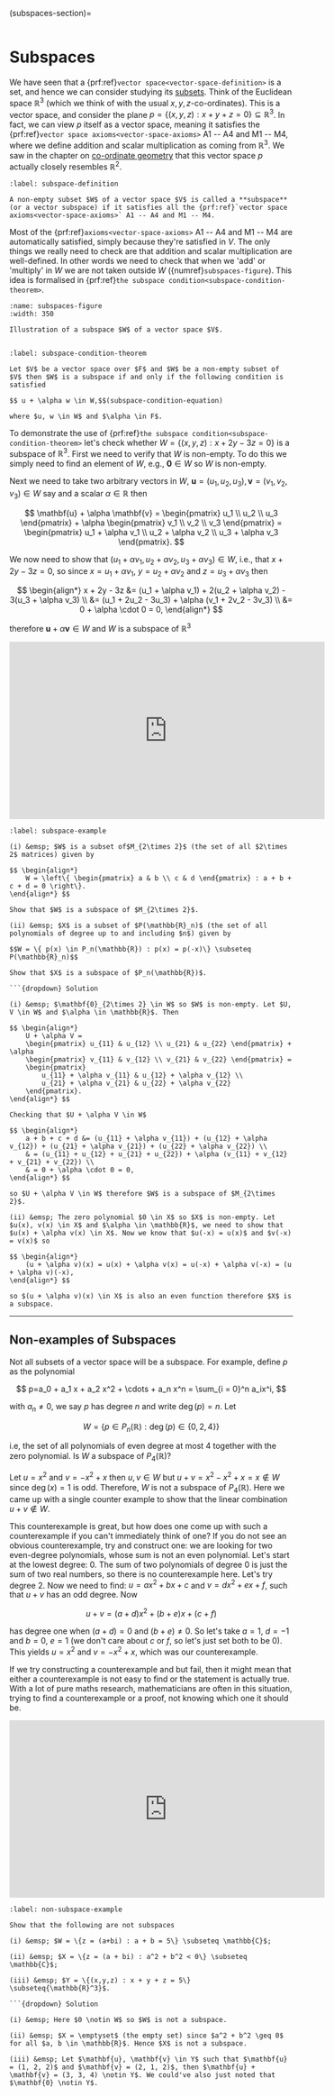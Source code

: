 (subspaces-section)=

```{index} Vector spaces ; subspaces
```

# Subspaces

We have seen that a {prf:ref}`vector space<vector-space-definition>` is a set, and hence we can consider studying its <a href="https://en.wikipedia.org/wiki/Subset" target="_blank">subsets</a>. Think of the Euclidean space $\mathbb{R}^3$ (which we think of with the usual $x,y,z$-co-ordinates). This is a vector space, and consider the plane $p = \{(x,y,z) : x + y + z = 0\} \subseteq \mathbb{R}^3$. In fact, we can view $p$ itself as a vector space, meaning it satisfies the {prf:ref}`vector space axioms<vector-space-axioms>` A1 -- A4 and M1 -- M4, where we define addition and scalar multiplication as coming from $\mathbb{R}^3$. We saw in the chapter on [co-ordinate geometry](co-ordinate-geometry-chapter) that this vector space $p$ actually closely resembles $\mathbb{R}^2$.

```{prf:definition} Subspace
:label: subspace-definition

A non-empty subset $W$ of a vector space $V$ is called a **subspace** (or a vector subspace) if it satisfies all the {prf:ref}`vector space axioms<vector-space-axioms>` A1 -- A4 and M1 -- M4.
```

Most of the {prf:ref}`axioms<vector-space-axioms>` A1 -- A4 and M1 -- M4 are automatically satisfied, simply because they're satisfied in $V$. The only things we really need to check are that addition and scalar multiplication are well-defined. In other words we need to check that when we 'add' or 'multiply' in $W$ we are not taken outside $W$ ({numref}`subspaces-figure`). This idea is formalised in {prf:ref}`the subspace condition<subspace-condition-theorem>`.

```{figure} /_images/5_subspaces.svg
:name: subspaces-figure
:width: 350

Illustration of a subspace $W$ of a vector space $V$.
```

```{index} Subspace condition
```

```{prf:theorem} Subspace condition
:label: subspace-condition-theorem

Let $V$ be a vector space over $F$ and $W$ be a non-empty subset of $V$ then $W$ is a subspace if and only if the following condition is satisfied

$$ u + \alpha w \in W,$$(subspace-condition-equation)

where $u, w \in W$ and $\alpha \in F$.
```

To demonstrate the use of {prf:ref}`the subspace condition<subspace-condition-theorem>` let's check whether $W = \{(x, y, z) : x + 2y - 3z = 0\}$ is a subspace of $\mathbb{R}^3$. First we need to verify that $W$ is non-empty. To do this we simply need to find an element of $W$, e.g., $\mathbf{0} \in W$ so $W$ is non-empty.

Next we need to take two arbitrary vectors in $W$, $\mathbf{u} = (u_1, u_2, u_3), \mathbf{v} = (v_1, v_2, v_3) \in W$ say and a scalar $\alpha \in \mathbb{R}$ then

$$ \mathbf{u} + \alpha \mathbf{v} = \begin{pmatrix} u_1 \\ u_2 \\ u_3 \end{pmatrix} + \alpha \begin{pmatrix} v_1 \\ v_2 \\ v_3 \end{pmatrix} = \begin{pmatrix} u_1 + \alpha v_1 \\ u_2 + \alpha v_2 \\ u_3 + \alpha v_3 \end{pmatrix}. $$

We now need to show that $(u_1 + \alpha v_1, u_2 + \alpha v_2, u_3 + \alpha v_3)  \in W$, i.e., that $x + 2y - 3z = 0$, so since $x = u_1 + \alpha v_1$, $y = u_2 + \alpha v_2$ and $z = u_3 + \alpha v_3$ then

$$ \begin{align*}
    x + 2y - 3z &= (u_1 + \alpha v_1) + 2(u_2 + \alpha v_2) - 3(u_3 + \alpha v_3) \\
    &= (u_1 + 2u_2 - 3u_3) + \alpha (v_1 + 2v_2 - 3v_3) \\
    &= 0 + \alpha \cdot 0 = 0,
\end{align*} $$

therefore $\mathbf{u} + \alpha \mathbf{v} \in W$ and $W$ is a subspace of $\mathbb{R}^3$

<iframe width="560" height="315" src="https://www.youtube.com/embed/GubzENhwfAs?si=c0uMY2cjhtKNIL_V" title="YouTube video player" frameborder="0" allow="accelerometer; autoplay; clipboard-write; encrypted-media; gyroscope; picture-in-picture; web-share" allowfullscreen></iframe>

```{prf:example}
:label: subspace-example

(i) &emsp; $W$ is a subset of$M_{2\times 2}$ (the set of all $2\times 2$ matrices) given by

$$ \begin{align*}
    W = \left\{ \begin{pmatrix} a & b \\ c & d \end{pmatrix} : a + b + c + d = 0 \right\}.
\end{align*} $$

Show that $W$ is a subspace of $M_{2\times 2}$.

(ii) &emsp; $X$ is a subset of $P(\mathbb{R}_n)$ (the set of all polynomials of degree up to and including $n$) given by

$$W = \{ p(x) \in P_n(\mathbb{R}) : p(x) = p(-x)\} \subseteq P(\mathbb{R}_n)$$

Show that $X$ is a subspace of $P_n(\mathbb{R})$.

```{dropdown} Solution

(i) &emsp; $\mathbf{0}_{2\times 2} \in W$ so $W$ is non-empty. Let $U, V \in W$ and $\alpha \in \mathbb{R}$. Then

$$ \begin{align*}
    U + \alpha V =
    \begin{pmatrix} u_{11} & u_{12} \\ u_{21} & u_{22} \end{pmatrix} + \alpha
    \begin{pmatrix} v_{11} & v_{12} \\ v_{21} & v_{22} \end{pmatrix} =
    \begin{pmatrix}
        u_{11} + \alpha v_{11} & u_{12} + \alpha v_{12} \\
        u_{21} + \alpha v_{21} & u_{22} + \alpha v_{22}
    \end{pmatrix}.
\end{align*} $$

Checking that $U + \alpha V \in W$

$$ \begin{align*}
    a + b + c + d &= (u_{11} + \alpha v_{11}) + (u_{12} + \alpha v_{12}) + (u_{21} + \alpha v_{21}) + (u_{22} + \alpha v_{22}) \\
    & = (u_{11} + u_{12} + u_{21} + u_{22}) + \alpha (v_{11} + v_{12} + v_{21} + v_{22}) \\
    & = 0 + \alpha \cdot 0 = 0,
\end{align*} $$

so $U + \alpha V \in W$ therefore $W$ is a subspace of $M_{2\times 2}$.

(ii) &emsp; The zero polynomial $0 \in X$ so $X$ is non-empty. Let $u(x), v(x) \in X$ and $\alpha \in \mathbb{R}$, we need to show that $u(x) + \alpha v(x) \in X$. Now we know that $u(-x) = u(x)$ and $v(-x) = v(x)$ so

$$ \begin{align*}
    (u + \alpha v)(x) = u(x) + \alpha v(x) = u(-x) + \alpha v(-x) = (u + \alpha v)(-x),
\end{align*} $$

so $(u + \alpha v)(x) \in X$ is also an even function therefore $X$ is a subspace.
```

---

## Non-examples of Subspaces

Not all subsets of a vector space will be a subspace. For example, define $p$ as the polynomial

$$ p=a_0 + a_1 x + a_2 x^2 + \cdots + a_n x^n = \sum_{i = 0}^n a_ix^i, $$

with $a_n\neq 0$, we say $p$ has degree $n$ and write $\operatorname{deg}(p)=n$. Let

$$ W = \{p \in P_n(\mathbb{R}) : \operatorname{deg}(p) \in \{0,2,4\}\} $$

i.e, the set of all polynomials of even degree at most 4 together with the zero polynomial. Is $W$ a subspace of $P_4(\mathbb{R})$?

Let $u = x^2$ and $v = -x ^ 2 + x$ then $u, v \in W$ but $u + v = x^2 - x^2 + x = x \notin W$ since $\operatorname{deg}(x) = 1$ is odd. Therefore, $W$ is not a subspace of $P_4(\mathbb{R})$. Here we came up with a single counter example to show that the linear combination $u + v \notin W$.

This counterexample is great, but how does one come up with such a counterexample if you can't immediately think of one? If you do not see an obvious counterexample, try and construct one: we are looking for two even-degree polynomials, whose sum is not an even polynomial. Let's start at the lowest degree: $0$. The sum of two polynomials of degree $0$ is just the sum of two real numbers, so there is no counterexample here. Let's try degree $2$. Now we need to find: $u = ax^2 + bx + c$ and $v = dx^2 + ex + f$, such that $u + v$ has an odd degree. Now

$$ u + v = (a + d)x^2 + (b + e)x + (c + f) $$

has degree one when $(a + d) = 0$ and $(b + e) \neq 0$. So let's take $a = 1$, $d = -1$ and $b = 0$, $e = 1$ (we don't care about $c$ or $f$, so let's just set both to be 0). This yields $u = x^2$ and $v = -x^2 + x$, which was our counterexample.

If we try constructing a counterexample and but fail, then it might mean that either a counterexample is not easy to find or the statement is actually true. With a lot of pure maths research, mathematicians are often in this situation, trying to find a counterexample or a proof, not knowing which one it should be.

<iframe width="560" height="315" src="https://www.youtube.com/embed/GubzENhwfAs?si=x4-OMP5EmTNTdC_a&amp;start=156" title="YouTube video player" frameborder="0" allow="accelerometer; autoplay; clipboard-write; encrypted-media; gyroscope; picture-in-picture; web-share" allowfullscreen></iframe>

```{prf:example}
:label: non-subspace-example

Show that the following are not subspaces

(i) &emsp; $W = \{z = (a+bi) : a + b = 5\} \subseteq \mathbb{C}$;

(ii) &emsp; $X = \{z = (a + bi) : a^2 + b^2 < 0\} \subseteq \mathbb{C}$;

(iii) &emsp; $Y = \{(x,y,z) : x + y + z = 5\} \subseteq{\mathbb{R}^3}$.

```{dropdown} Solution

(i) &emsp; Here $0 \notin W$ so $W$ is not a subspace.

(ii) &emsp; $X = \emptyset$ (the empty set) since $a^2 + b^2 \geq 0$ for all $a, b \in \mathbb{R}$. Hence $X$ is not a subspace.

(iii) &emsp; Let $\mathbf{u}, \mathbf{v} \in Y$ such that $\mathbf{u} = (1, 2, 2)$ and $\mathbf{v} = (2, 1, 2)$, then $\mathbf{u} + \mathbf{v} = (3, 3, 4) \notin Y$. We could've also just noted that $\mathbf{0} \notin Y$.
```
